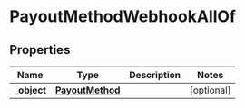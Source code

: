 

# PayoutMethodWebhookAllOf

## Properties

Name | Type | Description | Notes
------------ | ------------- | ------------- | -------------
**_object** | [**PayoutMethod**](PayoutMethod.md) |  |  [optional]



